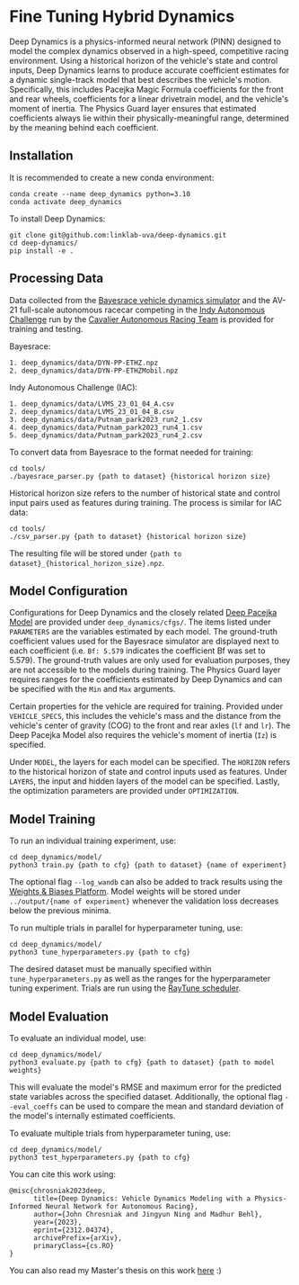 # Fine Tuning Hybrid Dynamics

Deep Dynamics is a physics-informed neural network (PINN) designed to model the complex dynamics observed in a high-speed, competitive racing environment. Using a historical horizon of the vehicle's state and control inputs, Deep Dynamics learns to produce accurate coefficient estimates for a dynamic single-track model that best describes the vehicle's motion. Specifically, this includes Pacejka Magic Formula coefficients for the front and rear wheels, coefficients for a linear drivetrain model, and the vehicle's moment of inertia. The Physics Guard layer ensures that estimated coefficients always lie within their physically-meaningful range, determined by the meaning behind each coefficient.

## Installation

It is recommended to create a new conda environment:

```
conda create --name deep_dynamics python=3.10
conda activate deep_dynamics
```

To install Deep Dynamics:

```
git clone git@github.com:linklab-uva/deep-dynamics.git
cd deep-dynamics/
pip install -e .
```

## Processing Data

Data collected from the [Bayesrace vehicle dynamics simulator](https://github.com/jainachin/bayesrace) and the AV-21 full-scale autonomous racecar competing in the [Indy Autonomous Challenge](https://www.indyautonomouschallenge.com/) run by the [Cavalier Autonomous Racing Team](https://autonomousracing.dev/) is provided for training and testing.

Bayesrace:
```
1. deep_dynamics/data/DYN-PP-ETHZ.npz
2. deep_dynamics/data/DYN-PP-ETHZMobil.npz
```

Indy Autonomous Challenge (IAC):
```
1. deep_dynamics/data/LVMS_23_01_04_A.csv
2. deep_dynamics/data/LVMS_23_01_04_B.csv
3. deep_dynamics/data/Putnam_park2023_run2_1.csv
4. deep_dynamics/data/Putnam_park2023_run4_1.csv
5. deep_dynamics/data/Putnam_park2023_run4_2.csv
```

To convert data from Bayesrace to the format needed for training:

```
cd tools/
./bayesrace_parser.py {path to dataset} {historical horizon size}
```

Historical horizon size refers to the number of historical state and control input pairs used as features during training. The process is similar for IAC data:

```
cd tools/
./csv_parser.py {path to dataset} {historical horizon size}
```

The resulting file will be stored under `{path to dataset}_{historical_horizon_size}.npz`.

## Model Configuration

Configurations for Deep Dynamics and the closely related [Deep Pacejka Model](https://arxiv.org/pdf/2207.07920.pdf) are provided under `deep_dynamics/cfgs/`. The items listed under `PARAMETERS` are the variables estimated by each model. The ground-truth coefficient values used for the Bayesrace simulator are displayed next to each coefficient (i.e. `Bf: 5.579` indicates the coefficient Bf was set to 5.579). The ground-truth values are only used for evaluation purposes, they are not accessible to the models during training. The Physics Guard layer requires ranges for the coefficients estimated by Deep Dynamics and can be specified with the `Min` and `Max` arguments.

Certain properties for the vehicle are required for training. Provided under `VEHICLE_SPECS`, this includes the vehicle's mass and the distance from the vehicle's center of gravity (COG) to the front and rear axles (`lf` and `lr`). The Deep Pacejka Model also requires the vehicle's moment of inertia (`Iz`) is specified.

Under `MODEL`, the layers for each model can be specified. The `HORIZON` refers to the historical horizon of state and control inputs used as features. Under `LAYERS`, the input and hidden layers of the model can be specified. Lastly, the optimization parameters are provided under `OPTIMIZATION`.

## Model Training

To run an individual training experiment, use:

```
cd deep_dynamics/model/
python3 train.py {path to cfg} {path to dataset} {name of experiment}
```

The optional flag `--log_wandb` can also be added to track results using the [Weights & Biases Platform](https://wandb.ai/site). Model weights will be stored under `../output/{name of experiment}` whenever the validation loss decreases below the previous minima.

To run multiple trials in parallel for hyperparameter tuning, use:

```
cd deep_dynamics/model/
python3 tune_hyperparameters.py {path to cfg}
```

The desired dataset must be manually specified within `tune_hyperparameters.py` as well as the ranges for the hyperparameter tuning experiment. Trials are run using the [RayTune scheduler](https://docs.ray.io/en/latest/tune/index.html).

## Model Evaluation

To evaluate an individual model, use:

```
cd deep_dynamics/model/
python3 evaluate.py {path to cfg} {path to dataset} {path to model weights}
```

This will evaluate the model's RMSE and maximum error for the predicted state variables across the specified dataset. Additionally, the optional flag `--eval_coeffs` can be used to compare the mean and standard deviation of the model's internally estimated coefficients.

To evaluate multiple trials from hyperparameter tuning, use:

```
cd deep_dynamics/model/
python3 test_hyperparameters.py {path to cfg}
```

You can cite this work using:

```
@misc{chrosniak2023deep,
      title={Deep Dynamics: Vehicle Dynamics Modeling with a Physics-Informed Neural Network for Autonomous Racing}, 
      author={John Chrosniak and Jingyun Ning and Madhur Behl},
      year={2023},
      eprint={2312.04374},
      archivePrefix={arXiv},
      primaryClass={cs.RO}
}
```

You can also read my Master's thesis on this work [here](https://libraetd.lib.virginia.edu/public_view/qr46r2095) :)
